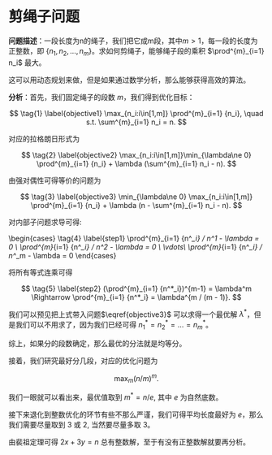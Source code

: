 # 剪绳子问题

**问题描述**：一段长度为n的绳子，我们把它成m段，其中$m > 1$，每一段的长度为正整数，即 $\{n_1, n_2, \ldots, n_m\}$。求如何剪绳子，能够绳子段的乘积 $\prod^{m}_{i=1} n_i$ 最大。

这可以用动态规划来做，但是如果通过数学分析，那么能够获得高效的算法。

**分析**：首先，我们固定绳子的段数 $m$，我们得到优化目标：

$$
    \tag{1} \label{objective1}
    \max_{n_i:i\in[1,m]} \prod^{m}_{i=1} {n_i}, \quad s.t. \sum^{m}_{i=1} n_i = n.
$$

对应的拉格朗日形式为

$$
    \tag{2} \label{objective2}
    \max_{n_i:i\in[1,m]}\min_{\lambda\ne 0} \prod^{m}_{i=1} {n_i} + \lambda (\sum^{m}_{i=1} n_i - n).
$$

由强对偶性可得等价的问题为

$$
    \tag{3} \label{objective3}
    \min_{\lambda\ne 0} \max_{n_i:i\in[1,m]} \prod^{m}_{i=1} {n_i} + \lambda (n - \sum^{m}_{i=1} n_i - n).
$$

对内部子问题求导可得:

\begin{cases}
    \tag{4} \label{step1}
    \prod^{m}_{i=1} {n^*_i} / n^*_1 - \lambda = 0 \\
    \prod^{m}_{i=1} {n^*_i} / n^*_2 - \lambda = 0 \\
    \vdots\\
    \prod^{m}_{i=1} {n^*_i} / n^*_m - \lambda = 0
\end{cases}

将所有等式连乘可得

$$
    \tag{5} \label{step2}
    (\prod^{m}_{i=1} {n^*_i})^{m-1} = \lambda^m
    \Rightarrow 
    \prod^{m}_{i=1} {n^*_i} = \lambda^{m / (m - 1)}.
$$

我们可以预见把上式带入问题$\eqref{objective3}$ 可以求得一个最优解 $\lambda^*$，但是我们可以不用求了，因为我们已经可得 $n^*_1 = n^*_2 = \ldots = n^*_m$。

综上，如果分的段数确定，那么最优的分法就是均等分。

接着，我们研究最好分几段，对应的优化问题为

$$
    \tag{6} \label{objective4}
    \max_{m} (n / m)^m.
$$

我们一眼就可以看出来，最优值取到 $m^* = n / e$, 其中 $e$ 为自然底数。

接下来退化到整数优化的环节有些不那么严谨，我们可得平均长度最好为 $e$，那么我们需要尽量取到 $3$ 或 $2$, 当然要尽量多取 $3$。

由裴祖定理可得 $2x + 3y = n$ 总有整数解，至于有没有正整数解就要再分析。










